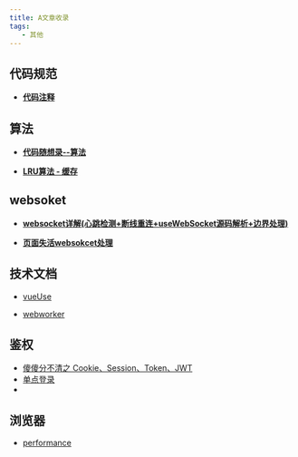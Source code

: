 ```yaml
---
title: A文章收录
tags:
   - 其他
---
```

## 代码规范

- **[代码注释](https://juejin.cn/post/7335277377621639219)**

## 算法

- **[代码随想录--算法](https://programmercarl.com/)**

 - **[LRU算法 - 缓存](https://mp.weixin.qq.com/s/mEoP1Ukkvo4MhqrRNJ_Abw)**

## websoket
- **[websocket详解(心跳检测+断线重连+useWebSocket源码解析+边界处理)](https://juejin.cn/post/7444455886149795892)**

 - **[页面失活websokcet处理](https://juejin.cn/post/7418391732163182607#heading-14)**


 ## 技术文档

 - [vueUse](https://vueuse.org/core/useWebWorker/)

 - [webworker](https://juejin.cn/post/7139718200177983524#heading-5)


 ## 鉴权

 - [傻傻分不清之 Cookie、Session、Token、JWT](https://juejin.cn/post/6844904034181070861#heading-18)
 -  [单点登录](https://mp.weixin.qq.com/s/_8s_4hmfafv6MFypeE97TA)
-  



## 浏览器

- [performance](https://mp.weixin.qq.com/s/SNvIa8TKMG0rDT4htKK1Mw)




